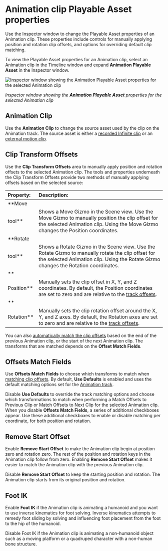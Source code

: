 # Animation clip Playable Asset properties

Use the Inspector window to change the Playable Asset properties of an Animation clip. These properties include controls
for manually applying position and rotation clip offsets, and options for overriding default clip matching.

To view the Playable Asset properties for an Animation clip, select an Animation clip in the Timeline window and
expand **Animation Playable Asset** in the Inspector window.

![Inspector window showing the **Animation Playable
Asset** properties for the selected Animation clip](images/timeline_inspector_animation_clip_playable.png)

_Inspector window showing the **Animation Playable Asset** properties for the selected Animation clip_

## Animation Clip

Use the **Animation Clip** to change the source asset used by the clip on the Animation track. The source asset is
either a [recorded Infinite clip](wf_rec_anim.md) or an [external motion clip](wf_char_anim.md).

## Clip Transform Offsets

Use the **Clip Transform Offsets** area to manually apply position and rotation offsets to the selected Animation clip.
The tools and properties underneath the Clip Transform Offsets provide two methods of manually applying offsets based on
the selected source:

|**Property:** |**Description:** |
|:---|:---|
|**Move
tool**|Shows a Move Gizmo in the Scene view. Use the Move Gizmo to manually position the clip offset for the selected Animation clip. Using the Move Gizmo changes the Position coordinates.|
|**Rotate
tool**|Shows a Rotate Gizmo in the Scene view. Use the Rotate Gizmo to manually rotate the clip offset for the selected Animation clip. Using the Rotate Gizmo changes the Rotation coordinates.|
|**
Position**|Manually sets the clip offset in X, Y, and Z coordinates. By default, the Position coordinates are set to zero and are relative to the [track offsets](insp_trk_anim.md).|
|**
Rotation**|Manually sets the clip rotation offset around the X, Y, and Z axes. By default, the Rotation axes are set to zero and are relative to the [track offsets](insp_trk_anim.md).|

You can also [automatically match the clip offsets](clp_match.md) based on the end of the previous Animation clip, or
the start of the next Animation clip. The transforms that are matched depends on the **Offset Match Fields**.

## Offsets Match Fields

Use **Offsets Match Fields** to choose which transforms to match when [matching clip offsets](clp_match.md). By
default, **Use Defaults** is enabled and uses the default matching options set for
the [Animation track](insp_trk_anim.md).

Disable **Use Defaults** to override the track matching options and choose which transformations to match when
performing a Match Offsets to Previous Clip or Match Offsets to Next Clip for the selected Animation clip. When you
disable **Offsets Match Fields**, a series of additional checkboxes appear. Use these additional checkboxes to enable or
disable matching per coordinate, for both position and rotation.

## Remove Start Offset

Enable **Remove Start Offset** to make the Animation clip begin at position zero and rotation zero. The rest of the
position and rotation keys in the Animation clip follow from zero. Enabling **Remove Start Offset** makes it easier to
match the Animation clip with the previous Animation clip.

Disable **Remove Start Offset** to keep the starting position and rotation. The Animation clip starts from its original
position and rotation.

## Foot IK

Enable **Foot IK** if the Animation clip is animating a humanoid and you want to use inverse kinematics for foot
solving. Inverse kinematics attempts to remedy foot sliding by solving and influencing foot placement from the foot to
the hip of the humanoid.

Disable Foot IK if the Animation clip is animating a non-humanoid object such as a moving platform or a quadruped
character with a non-human bone structure.
